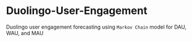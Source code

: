 # Duolingo-User-Engagement
Duolingo user engagement forecasting using `Markov Chain` model for DAU, WAU, and MAU 
